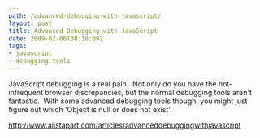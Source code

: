 ```yaml
---
path: /advanced-debugging-with-javascript/
layout: post
title: Advanced Debugging with JavaScript
date: 2009-02-06T08:18:09Z
tags:
- javascript
- debugging-tools
---
```


JavaScript debugging is a real pain.  Not only do you have the not-infrequent browser discrepancies, but the normal debugging tools aren't fantastic.  With some advanced debugging tools though, you might just figure out which 'Object is null or does not exist'.

<a href="http://www.alistapart.com/articles/advanceddebuggingwithjavascript" target="_blank">http://www.alistapart.com/articles/advanceddebuggingwithjavascript</a>